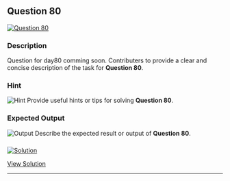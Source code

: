 


## Question 80
<a href="https://github.com/alishgosai/Javascript-Exercise-and-Solutions/blob/master/questions/Question80.md" target="_blank">
  <img src="https://img.shields.io/badge/Question-80-purple?style=for-the-badge&logoSize=60" alt="Question 80">
</a>

### **Description**
Question for day80 comming soon.
Contributers to provide a clear and concise description of the task for **Question 80**.

### **Hint**
![Hint](https://img.shields.io/badge/Hint:-blue)
Provide useful hints or tips for solving **Question 80**.

### **Expected Output**
![Output](https://img.shields.io/badge/Output:-blue)
Describe the expected result or output of **Question 80**.

### <a href="https://github.com/alishgosai/Javascript-Exercise-and-Solutions/blob/master/solutions/Solution80.js" target="_blank">
  <img src="https://img.shields.io/badge/Solution-1f8e00?style=for-the-badge&logo=solution&logoColor=white" alt="Solution">
</a>

<a href="https://github.com/alishgosai/Javascript-Exercise-and-Solutions/blob/master/solutions/Solution80.js" target="_blank">View Solution</a>

---

